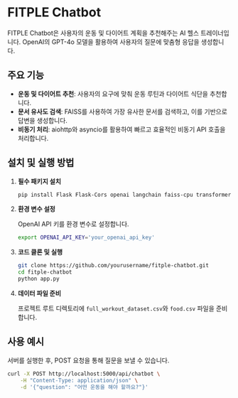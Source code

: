 # FITPLE Chatbot

FITPLE Chatbot은 사용자의 운동 및 다이어트 계획을 추천해주는 AI 헬스 트레이너입니다. OpenAI의 GPT-4o 모델을 활용하여 사용자의 질문에 맞춤형 응답을 생성합니다.

## 주요 기능

- **운동 및 다이어트 추천**: 사용자의 요구에 맞춰 운동 루틴과 다이어트 식단을 추천합니다.
- **문서 유사도 검색**: FAISS를 사용하여 가장 유사한 문서를 검색하고, 이를 기반으로 답변을 생성합니다.
- **비동기 처리**: aiohttp와 asyncio를 활용하여 빠르고 효율적인 비동기 API 호출을 처리합니다.

## 설치 및 실행 방법

1. **필수 패키지 설치**

    ```bash
    pip install Flask Flask-Cors openai langchain faiss-cpu transformers flask-compress aiohttp
    ```

2. **환경 변수 설정**

    OpenAI API 키를 환경 변수로 설정합니다.

    ```bash
    export OPENAI_API_KEY='your_openai_api_key'
    ```

3. **코드 클론 및 실행**

    ```bash
    git clone https://github.com/yourusername/fitple-chatbot.git
    cd fitple-chatbot
    python app.py
    ```

4. **데이터 파일 준비**

    프로젝트 루트 디렉토리에 `full_workout_dataset.csv`와 `food.csv` 파일을 준비합니다.

## 사용 예시

서버를 실행한 후, POST 요청을 통해 질문을 보낼 수 있습니다.

```bash
curl -X POST http://localhost:5000/api/chatbot \
    -H "Content-Type: application/json" \
    -d '{"question": "어떤 운동을 해야 할까요?"}'
